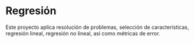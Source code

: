 # Regresión
Este proyecto aplica resolución de problemas, selección de características, regresión lineal, regresión no lineal, así como métricas de error.
